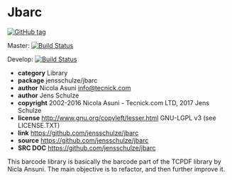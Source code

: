 Jbarc
====
[![GitHub tag](https://github.com/jensschulze/jbarc)](https://github.com/jensschulze/jbarc)

Master: [![Build Status](https://travis-ci.org/jensschulze/jbarc.svg?branch=master)](https://travis-ci.org/jensschulze/jbarc)

Develop: [![Build Status](https://travis-ci.org/jensschulze/jbarc.svg?branch=develop)](https://travis-ci.org/jensschulze/jbarc)

* **category**    Library
* **package**     jensschulze/jbarc
* **author**      Nicola Asuni <info@tecnick.com>
* **author**      Jens Schulze
* **copyright**   2002-2016 Nicola Asuni - Tecnick.com LTD, 2017 Jens Schulze
* **license**     http://www.gnu.org/copyleft/lesser.html GNU-LGPL v3 (see LICENSE.TXT)
* **link**        https://github.com/jensschulze/jbarc
* **source**      https://github.com/jensschulze/jbarc
* **SRC DOC**     https://github.com/jensschulze/jbarc

This barcode library is basically the barcode part of the TCPDF library by Nicla Ansuni. The main objective is to refactor, and then further improve it.  

